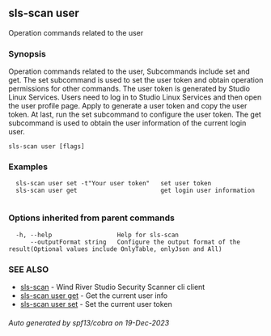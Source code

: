 ## sls-scan user

Operation commands related to the user

### Synopsis

Operation commands related to the user, Subcommands include set and get.
The set subcommand is used to set the user token and obtain operation permissions for other commands. The user token is generated by Studio Linux Services. Users need to log in to Studio Linux Services and then open the user profile page. Apply to generate a user token and copy the user token. At last, run the set subcommand to configure the user token.
The get subcommand is used to obtain the user information of the current login user.

```
sls-scan user [flags]
```

### Examples

```
  sls-scan user set -t"Your user token"   set user token
  sls-scan user get                       get login user information
    
```

### Options inherited from parent commands

```
  -h, --help                  Help for sls-scan
      --outputFormat string   Configure the output format of the result(Optional values include OnlyTable, onlyJson and All)
```

### SEE ALSO

* [sls-scan](sls-scan.md)	 - Wind River Studio Security Scanner cli client
* [sls-scan user get](sls-scan_user_get.md)	 - Get the current user info
* [sls-scan user set](sls-scan_user_set.md)	 - Set the current user token

###### Auto generated by spf13/cobra on 19-Dec-2023
